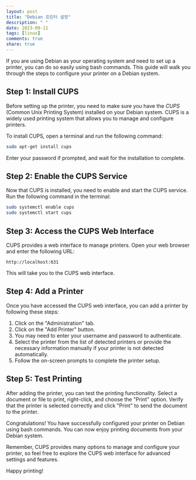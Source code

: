 ```yaml
---
layout: post
title: "Debian 프린터 설정"
description: " "
date: 2023-09-11
tags: [linux]
comments: true
share: true
---
```


If you are using Debian as your operating system and need to set up a printer, you can do so easily using bash commands. This guide will walk you through the steps to configure your printer on a Debian system.

## Step 1: Install CUPS

Before setting up the printer, you need to make sure you have the *CUPS* (Common Unix Printing System) installed on your Debian system. CUPS is a widely used printing system that allows you to manage and configure printers.

To install CUPS, open a terminal and run the following command:

```bash
sudo apt-get install cups
```

Enter your password if prompted, and wait for the installation to complete.

## Step 2: Enable the CUPS Service

Now that CUPS is installed, you need to enable and start the CUPS service. Run the following command in the terminal:

```bash
sudo systemctl enable cups
sudo systemctl start cups
```

## Step 3: Access the CUPS Web Interface

CUPS provides a web interface to manage printers. Open your web browser and enter the following URL:

```
http://localhost:631
```

This will take you to the CUPS web interface.

## Step 4: Add a Printer

Once you have accessed the CUPS web interface, you can add a printer by following these steps:

1. Click on the "Administration" tab.
2. Click on the "Add Printer" button.
3. You may need to enter your username and password to authenticate.
4. Select the printer from the list of detected printers or provide the necessary information manually if your printer is not detected automatically.
5. Follow the on-screen prompts to complete the printer setup.

## Step 5: Test Printing

After adding the printer, you can test the printing functionality. Select a document or file to print, right-click, and choose the "Print" option. Verify that the printer is selected correctly and click "Print" to send the document to the printer.

Congratulations! You have successfully configured your printer on Debian using bash commands. You can now enjoy printing documents from your Debian system.

Remember, CUPS provides many options to manage and configure your printer, so feel free to explore the CUPS web interface for advanced settings and features.

Happy printing!